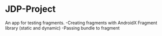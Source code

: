 # JDP-Project
An app for testing fragments.
-Creating fragments with AndroidX Fragment library (static and dynamic)
-Passing bundle to fragment

